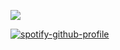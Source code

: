 ![](https://komarev.com/ghpvc/?username=clowningtimes&label=clowns&color=A9A9A9) 





[![spotify-github-profile](https://spotify-github-profile.kittinanx.com/api/view?uid=g1hyl7s47q8s1hpeq5b1p9bjy&cover_image=true&theme=novatorem&show_offline=true&background_color=000000&interchange=false&bar_color=52004b&bar_color_cover=false)](https://open.spotify.com/playlist/0lZjYn2y7Yw2HMjnL4rHLl?si=DH3xVp74SYmJKh8eH5p_-w)

 



